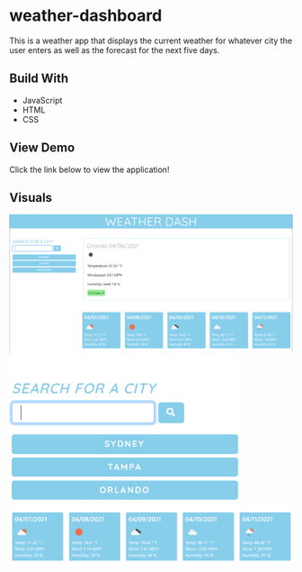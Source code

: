 # weather-dashboard
This is a weather app that displays the current weather for whatever city the user enters as well as the forecast for the next five days. 


## Build With
* JavaScript
* HTML
* CSS

## View Demo
Click the link below to view the application!

## Visuals



![Visual 1](/assets/images/visual1.png)
![Visual 2](/assets/images/visual2.png)
![Visual 3](/assets/images/visual3.png)

